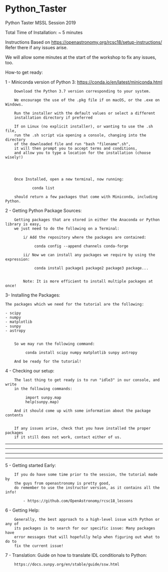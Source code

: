 # Python_Taster
Python Taster MSSL Session 2019

Total Time of Installation: ~ 5 minutes

Instructions Based on https://openastronomy.org/rcsc18/setup-instructions/
Refer there if any issues arise.

We will allow some minutes at the start of the workshop to fix any issues, too.

How-to get ready:

1 - Miniconda version of Python 3: https://conda.io/en/latest/miniconda.html

        Download the Python 3.7 version corresponding to your system.

        We encourage the use of the .pkg file if on macOS, or the .exe on Windows.

        Run the installer with the default values or select a different
        installation directory if preferred

        If on Linux (no explicit installer), or wanting to use the .sh file,
        run the .sh script via opening a console, changing into the directory
        of the downloaded file and run "bash "filename".sh",
        it will then prompt you to accept terms and conditions,
        and allow you to type a location for the installation (choose wisely!)




        Once Installed, open a new terminal, now running:

                conda list

        should return a few packages that come with Miniconda, including Python.


2 - Getting Python Package Sources:

        Getting packages that are stored in either the Anaconda or Python library is easy,
        we just need to do the following on a Terminal:

            i/ Add the repository where the packages are contained:

                 conda config --append channels conda-forge

            ii/ Now we can install any packages we require by using the expression:

                 conda install package1 package2 package3 package...


            Note: It is more efficient to install multiple packages at once!


3- Installing the Packages:


    The packages which we need for the tutorial are the following:

    - scipy
    - numpy
    - matplotlib
    - sunpy
    - astropy


        So we may run the following command:

             conda install scipy numpy matplotlib sunpy astropy

        And be ready for the tutorial!


4 - Checking our setup:

        The last thing to get ready is to run "idle3" in our console, and write
        in the following commands:

             import sunpy.map
             help(sunpy.map)

        And it should come up with some information about the package contents


        If any issues arise, check that you have installed the proper packages
        if it still does not work, contact either of us.

--------------------------------------------------------------------------------
--------------------------------------------------------------------------------
--------------------------------------------------------------------------------
--------------------------------------------------------------------------------


 5 - Getting started Early:

        If you do have some time prior to the session, the tutorial made by
        the guys from openastronomy is pretty good,
        do remember to use the instructor version, as it contains all the info!

            - https://github.com/OpenAstronomy/rcsc18_lessons


6 - Getting Help:

        Generally, the best approach to a high-level issue with Python or any of
        its packages is to search for our specific issue: Many packages have
        error messages that will hopefully help when figuring out what to do to
        fix the current issue!
        
        
7 - Translation:  Guide on how to translate IDL conditionals to Python:

        https://docs.sunpy.org/en/stable/guide/ssw.html

